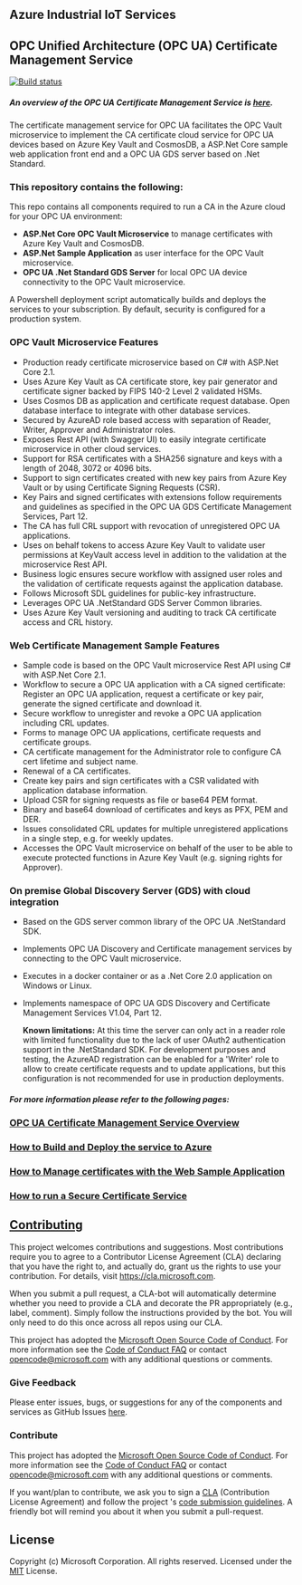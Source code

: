 ## Azure Industrial IoT Services

## OPC Unified Architecture (OPC UA) Certificate Management Service

[![Build status](https://msazure.visualstudio.com/One/_apis/build/status/Custom/Azure_IOT/Industrial/Components/ci-azure-iiot-opc-vault-service)](https://msazure.visualstudio.com/One/_build/latest?definitionId=44197)

##### An overview of the OPC UA Certificate Management Service is [here](docs/opcvault-services-overview.md).

The certificate management service for OPC UA facilitates the OPC Vault microservice to implement the CA certificate cloud service for OPC UA devices based on Azure Key Vault and CosmosDB, a ASP.Net Core sample web application front end and a OPC UA GDS server based on .Net Standard.

### This repository contains the following:

This repo contains all components required to run a CA in the Azure cloud for your OPC UA environment:

* **ASP.Net Core OPC Vault Microservice** to manage certificates with Azure Key Vault and CosmosDB.
* **ASP.Net Sample Application** as user interface for the OPC Vault microservice.
* **OPC UA .Net Standard GDS Server** for local OPC UA device connectivity to the OPC Vault microservice.

A Powershell deployment script automatically builds and deploys the services to your subscription. By default, security is configured for a production system. 

### OPC Vault Microservice Features
- Production ready certificate microservice based on C# with ASP.Net Core 2.1.
- Uses Azure Key Vault as CA certificate store, key pair generator and certificate signer backed by FIPS 140-2 Level 2 validated HSMs.
- Uses Cosmos DB as application and certificate request database. Open database interface to integrate with other database services.
- Secured by AzureAD role based access with separation of Reader, Writer, Approver and Administrator roles.
- Exposes Rest API (with Swagger UI) to easily integrate certificate microservice in other cloud services.
- Support for RSA certificates with a SHA256 signature and keys with a length of 2048, 3072 or 4096 bits.
- Support to sign certificates created with new key pairs from Azure Key Vault or by using Certificate Signing Requests (CSR).
- Key Pairs and signed certificates with extensions follow requirements and guidelines as specified in the OPC UA GDS Certificate Management Services, Part 12.
- The CA has full CRL support with revocation of unregistered OPC UA applications.
- Uses on behalf tokens to access Azure Key Vault to validate user permissions at KeyVault access level in addition to the validation at the microservice Rest API.
- Business logic ensures secure workflow with assigned user roles and the validation of certificate requests against the application database.
- Follows Microsoft SDL guidelines for public-key infrastructure.
- Leverages OPC UA .NetStandard GDS Server Common libraries.
- Uses Azure Key Vault versioning and auditing to track CA certificate access and CRL history.

### Web Certificate Management Sample Features
- Sample code is based on the OPC Vault microservice Rest API using C# with ASP.Net Core 2.1.
- Workflow to secure a OPC UA application with a CA signed certificate: Register an OPC UA application, request a certificate or key pair, generate the signed certificate and download it.
- Secure workflow to unregister and revoke a OPC UA application including CRL updates.
- Forms to manage OPC UA applications, certificate requests and certificate groups.
- CA certificate management for the Administrator role to configure CA cert lifetime and subject name.
- Renewal of a CA certificates.
- Create key pairs and sign certificates with a CSR validated with application database information.
- Upload CSR for signing requests as file or base64 PEM format.
- Binary and base64 download of certificates and keys as PFX, PEM and DER.
- Issues consolidated CRL updates for multiple unregistered applications in a single step, e.g. for weekly updates.
- Accesses the OPC Vault microservice on behalf of the user to be able to execute protected functions in Azure Key Vault (e.g. signing rights for Approver).

### On premise Global Discovery Server (GDS) with cloud integration
- Based on the GDS server common library of the OPC UA .NetStandard SDK.
- Implements OPC UA Discovery and Certificate management services by connecting to the OPC Vault microservice.
- Executes in a docker container or as a .Net Core 2.0 application on Windows or Linux.
- Implements namespace of OPC UA GDS Discovery and Certificate Management Services V1.04, Part 12.

  **Known limitations:** At this time the server can only act in a reader role with limited functionality due to the lack of user OAuth2 authentication support in the .NetStandard SDK. For development purposes and testing, the AzureAD registration can be enabled for a 'Writer' role to allow to create certificate requests and to update applications, 
  but this configuration is not recommended for use in production deployments.

##### For more information please refer to the following pages:

### [OPC UA Certificate Management Service Overview](docs/opcvault-services-overview.md) 

### [How to Build and Deploy the service to Azure](docs/howto-deploy-services.md) 

### [How to Manage certificates with the Web Sample Application](docs/howto-use-cert-services.md)

### [How to run a Secure Certificate Service](docs/howto-secureca-services.md)

<!---

### [How to Build, Run and Debug the services locally](docs/howto-run-services-locally.md) 

-->

## [Contributing](CONTRIBUTING.md)

This project welcomes contributions and suggestions.  Most contributions require you to agree to a
Contributor License Agreement (CLA) declaring that you have the right to, and actually do, grant us
the rights to use your contribution. For details, visit https://cla.microsoft.com.

When you submit a pull request, a CLA-bot will automatically determine whether you need to provide
a CLA and decorate the PR appropriately (e.g., label, comment). Simply follow the instructions
provided by the bot. You will only need to do this once across all repos using our CLA.

This project has adopted the [Microsoft Open Source Code of Conduct](https://opensource.microsoft.com/codeofconduct/).
For more information see the [Code of Conduct FAQ](https://opensource.microsoft.com/codeofconduct/faq/) or
contact [opencode@microsoft.com](mailto:opencode@microsoft.com) with any additional questions or comments.

### Give Feedback

Please enter issues, bugs, or suggestions for any of the components and services as GitHub Issues [here](https://github.com/Azure/azure-iiot-opcvault-service/issues).

### Contribute

This project has adopted the [Microsoft Open Source Code of Conduct](https://opensource.microsoft.com/codeofconduct).  For more information see the [Code of Conduct FAQ](https://opensource.microsoft.com/codeofconduct/faq) or contact [opencode@microsoft.com](mailto:opencode@microsoft.com) with any additional questions or comments.

If you want/plan to contribute, we ask you to sign a [CLA](https://cla.microsoft.com/) (Contribution License Agreement) and follow the project 's [code submission guidelines](docs/contributing.md). A friendly bot will remind you about it when you submit a pull-request. ​ 

## License

Copyright (c) Microsoft Corporation. All rights reserved.
Licensed under the [MIT](license.txt) License.  

[azure-free]:https://azure.microsoft.com/en-us/free/
[powershell-install]:https://azure.microsoft.com/en-us/downloads/#PowerShell
[run-with-docker-url]: https://docs.microsoft.com/azure/iot-suite/iot-suite-remote-monitoring-deploy-local#run-the-microservices-in-docker
[rm-arch-url]: https://docs.microsoft.com/azure/iot-suite/iot-suite-remote-monitoring-sample-walkthrough
[postman-url]: https://www.getpostman.com
[iotedge-url]: https://github.com/Azure/iotedge
[docker-url]: https://www.docker.com/
[dotnet-install]: https://www.microsoft.com/net/learn/get-started
[vs-install-url]: https://www.visualstudio.com/downloads
[dotnetcore-tools-url]: https://www.microsoft.com/net/core#windowsvs2017


